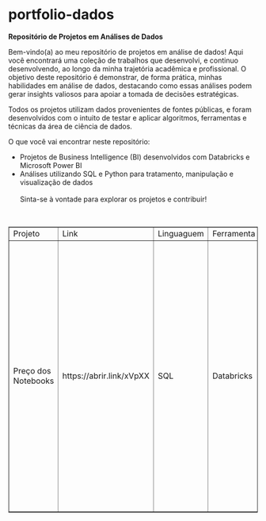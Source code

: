 #  portfolio-dados
<b> Repositório de Projetos em Análises de Dados  </b>

Bem-vindo(a) ao meu repositório de projetos em análise de dados! Aqui você encontrará uma coleção de trabalhos que desenvolvi, e continuo desenvolvendo, ao longo da minha trajetória acadêmica e profissional. O objetivo deste repositório é demonstrar, de forma prática, minhas habilidades em análise de dados, destacando como essas análises podem gerar insights valiosos para apoiar a tomada de decisões estratégicas.

Todos os projetos utilizam dados provenientes de fontes públicas, e foram desenvolvidos com o intuito de testar e aplicar algoritmos, ferramentas e técnicas da área de ciência de dados.

O que você vai encontrar neste repositório:<br>
- Projetos de Business Intelligence (BI) desenvolvidos com Databricks e Microsoft Power BI<br>
- Análises utilizando SQL e Python para tratamento, manipulação e visualização de dados<br><br>
Sinta-se à vontade para explorar os projetos e contribuir!<br>

 <br>


<table border="1">
    <tr>
        <td>Projeto</td>
        <td>Link</td>
        <td>Linguaguem</td>
        <td>Ferramenta </td>
       <td>Descrição</td>
    </tr>
    <tr>
        <td>Preço dos Notebooks</td>
        <td>https://abrir.link/xVpXX</td>
        <td>SQL </td>
        <td>Databricks </td>
        <td>Um projeto de análise de dados utilizando SQL, com o objetivo de disponibilizar insights e recomendação de estoque com base no fluxo de venda. Para tal efeito, foi realizada a exploração de dados, análise descritiva, visualização de dados e criação de gráficos de alta qualidade e conclusão com base na análise realizada. </td> </tr>
    
</table>
